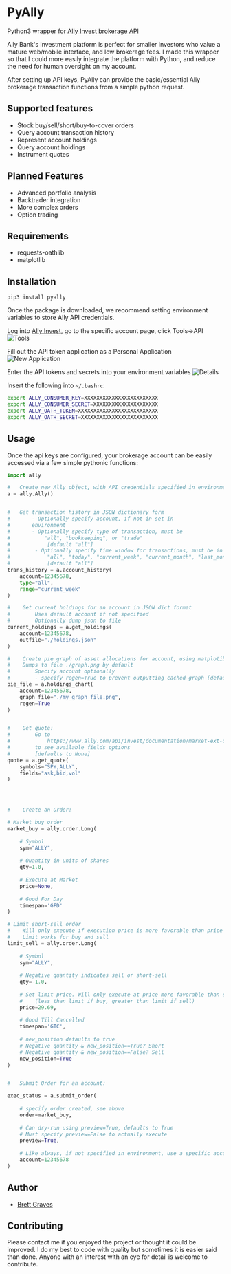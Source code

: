 # PyAlly
Python3 wrapper for [Ally Invest brokerage API](https://www.ally.com/api/invest/documentation/getting-started/ "Ally Invest API")

Ally Bank's investment platform is perfect for smaller investors who value a mature web/mobile interface, and low brokerage fees. I made this wrapper so that I could more easily integrate the platform with Python, and reduce the need for human oversight on my account.

After setting up API keys, PyAlly can provide the basic/essential Ally brokerage transaction functions from a simple python request.

## Supported features
* Stock buy/sell/short/buy-to-cover orders
* Query account transaction history
* Represent account holdings
* Query account holdings
* Instrument quotes
## Planned Features
* Advanced portfolio analysis
* Backtrader integration
* More complex orders
* Option trading

## Requirements
* requests-oathlib
* matplotlib

## Installation
`pip3 install pyally`

Once the package is downloaded, we recommend setting environment variables to store Ally API credentials.

Log into [Ally Invest](https://secure.ally.com), go to the specific account page, click Tools->API
![Tools](https://github.com/alienbrett/PyAlly/blob/master/resources/tools.PNG?raw=true)


Fill out the API token application as a Personal Application
![New Application](https://github.com/alienbrett/PyAlly/blob/master/resources/new_application.PNG?raw=true)


Enter the API tokens and secrets into your environment variables 
![Details](https://github.com/alienbrett/PyAlly/blob/master/resources/details.PNG?raw=true)

Insert the following into `~/.bashrc`:

```bash
export ALLY_CONSUMER_KEY=XXXXXXXXXXXXXXXXXXXXXXXX
export ALLY_CONSUMER_SECRET=XXXXXXXXXXXXXXXXXXXXX
export ALLY_OATH_TOKEN=XXXXXXXXXXXXXXXXXXXXXXXXXX
export ALLY_OATH_SECRET=XXXXXXXXXXXXXXXXXXXXXXXXX
```


## Usage

Once the api keys are configured, your brokerage account can be easily accessed via a few simple pythonic functions:

```python
import ally

#	Create new Ally object, with API credentials specified in environment
a = ally.Ally()


#	Get transaction history in JSON dictionary form
#		- Optionally specify account, if not in set in
#		environment
#		- Optionally specify type of transaction, must be 
#			"all", "bookkeeping", or "trade"
#            [default "all"]
#        - Optionally specify time window for transactions, must be in 
#            "all", "today", "current_week", "current_month", "last_month"
#            [default "all"]
trans_history = a.account_history(
	account=12345678,
	type="all",
    range="current_week"
)

#    Get current holdings for an account in JSON dict format
#        Uses default account if not specified
#        Optionally dump json to file
current_holdings = a.get_holdings(
    account=12345678,
    outfile="./holdings.json"
)

#    Create pie graph of asset allocations for account, using matplotib
#    Dumps to file ./graph.png by default
#        Specify account optionally
#        - specify regen=True to prevent outputting cached graph [default False]
pie_file = a.holdings_chart(
    account=12345678,
    graph_file="./my_graph_file.png",
    regen=True
)


#    Get quote:
#        Go to
#            https://www.ally.com/api/invest/documentation/market-ext-quotes-get-post/
#        to see available fields options
#        [defaults to None]
quote = a.get_quote(
    symbols="SPY,ALLY",
    fields="ask,bid,vol"
)




#    Create an Order:

# Market buy order
market_buy = ally.order.Long(
    
    # Symbol
    sym="ALLY",
    
    # Quantity in units of shares
    qty=1.0,
    
    # Execute at Market
    price=None,
    
    # Good For Day
    timespan='GFD'
)

# Limit short-sell order
#    Will only execute if execution price is more favorable than price
#    Limit works for buy and sell
limit_sell = ally.order.Long(
    
    # Symbol
    sym="ALLY",
    
    # Negative quantity indicates sell or short-sell
    qty=-1.0,
    
    # Set limit price. Will only execute at price more favorable than specified price
    #    (less than limit if buy, greater than limit if sell)
    price=29.69,
    
    # Good Till Cancelled
    timespan='GTC',
    
    # new_position defaults to true
    # Negative quantity & new_position==True? Short
    # Negative quantity & new_position==False? Sell
    new_position=True
)


#   Submit Order for an account:

exec_status = a.submit_order(
    
    # specify order created, see above
    order=market_buy,
    
    # Can dry-run using preview=True, defaults to True
    # Must specify preview=False to actually execute
    preview=True,
    
    # Like always, if not specified in environment, use a specific account
    account=12345678
)

```

## Author
* [Brett Graves](https://github.com/alienbrett)

## Contributing
Please contact me if you enjoyed the project or thought it could be improved. I do my best to code with quality but sometimes it is easier said than done. Anyone with an interest with an eye for detail is welcome to contribute.